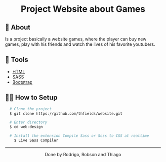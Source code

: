 <h1 align="center">
 
  <p>Project Website about Games </p>
</h1>



## 🧾 About

Is a project basically a website games, where the player can buy new games, play with his friends and watch the lives of his favorite youtubers.

## 🔧 Tools

- [HTML](https://developer.mozilla.org/pt-BR/docs/Web/HTML) 
- [SASS](https://sass-lang.com/)
- [Bootstrap](https://getbootstrap.com.br/)

## 👨‍💻 How to Setup

```bash
  # Clone the project
  $ git clone https://github.com/thfields/website.git
```
```bash
  # Enter directory
  $ cd web-design
```

```bash
  # Install the extension Compile Sass or Scss to CSS at realtime
    $ Live Sass Compiler
```




---

<p align="center">Done by Rodrigo, Robson and Thiago</p>
